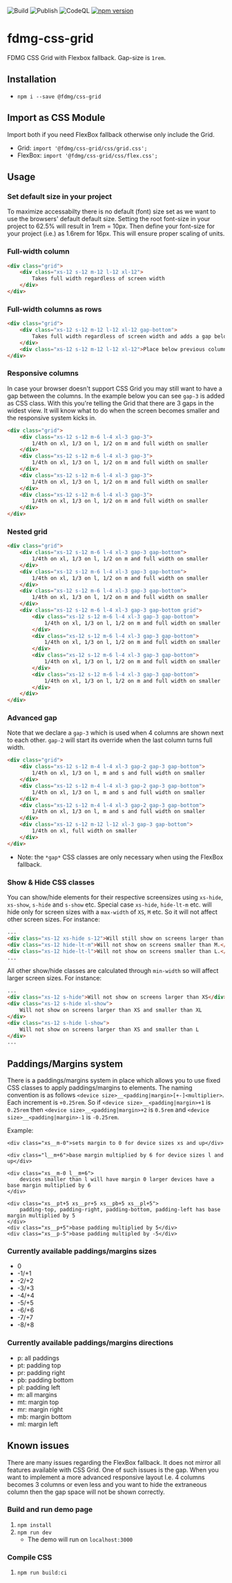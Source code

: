 ![Build](https://github.com/FDMediagroep/fdmg-css-grid/workflows/Build/badge.svg)
![Publish](https://github.com/FDMediagroep/fdmg-css-grid/workflows/Publish/badge.svg)
![CodeQL](https://github.com/FDMediagroep/fdmg-css-grid/workflows/CodeQL/badge.svg)
[![npm version](https://badge.fury.io/js/%40fdmg%2Fcss-grid.svg)](https://badge.fury.io/js/%40fdmg%2Fcss-grid)

# fdmg-css-grid

FDMG CSS Grid with Flexbox fallback. Gap-size is `1rem`.

## Installation

-   `npm i --save @fdmg/css-grid`

## Import as CSS Module

Import both if you need FlexBox fallback otherwise only include the Grid.

-   Grid: `import '@fdmg/css-grid/css/grid.css';`
-   FlexBox: `import '@fdmg/css-grid/css/flex.css';`

## Usage

### Set default size in your project

To maximize accessabilty there is no default (font) size set as we want to use the browsers' default default size.
Setting the root font-size in your project to 62.5% will result in 1rem = 10px. Then define your font-size for your
project (i.e.) as 1.6rem for 16px. This will ensure proper scaling of units.

### Full-width column

```html
<div class="grid">
    <div class="xs-12 s-12 m-12 l-12 xl-12">
        Takes full width regardless of screen width
    </div>
</div>
```

### Full-width columns as rows

```html
<div class="grid">
    <div class="xs-12 s-12 m-12 l-12 xl-12 gap-bottom">
        Takes full width regardless of screen width and adds a gap below
    </div>
    <div class="xs-12 s-12 m-12 l-12 xl-12">Place below previous column</div>
</div>
```

### Responsive columns

In case your browser doesn't support CSS Grid you may still want to have a gap between the columns. In the example below
you can see `gap-3` is added as CSS class. With this you're telling the Grid that there are 3 gaps in the widest view.
It will know what to do when the screen becomes smaller and the responsive system kicks in.

```html
<div class="grid">
    <div class="xs-12 s-12 m-6 l-4 xl-3 gap-3">
        1/4th on xl, 1/3 on l, 1/2 on m and full width on smaller
    </div>
    <div class="xs-12 s-12 m-6 l-4 xl-3 gap-3">
        1/4th on xl, 1/3 on l, 1/2 on m and full width on smaller
    </div>
    <div class="xs-12 s-12 m-6 l-4 xl-3 gap-3">
        1/4th on xl, 1/3 on l, 1/2 on m and full width on smaller
    </div>
    <div class="xs-12 s-12 m-6 l-4 xl-3 gap-3">
        1/4th on xl, 1/3 on l, 1/2 on m and full width on smaller
    </div>
</div>
```

### Nested grid

```html
<div class="grid">
    <div class="xs-12 s-12 m-6 l-4 xl-3 gap-3 gap-bottom">
        1/4th on xl, 1/3 on l, 1/2 on m and full width on smaller
    </div>
    <div class="xs-12 s-12 m-6 l-4 xl-3 gap-3 gap-bottom">
        1/4th on xl, 1/3 on l, 1/2 on m and full width on smaller
    </div>
    <div class="xs-12 s-12 m-6 l-4 xl-3 gap-3 gap-bottom">
        1/4th on xl, 1/3 on l, 1/2 on m and full width on smaller
    </div>
    <div class="xs-12 s-12 m-6 l-4 xl-3 gap-3 gap-bottom grid">
        <div class="xs-12 s-12 m-6 l-4 xl-3 gap-3 gap-bottom">
            1/4th on xl, 1/3 on l, 1/2 on m and full width on smaller
        </div>
        <div class="xs-12 s-12 m-6 l-4 xl-3 gap-3 gap-bottom">
            1/4th on xl, 1/3 on l, 1/2 on m and full width on smaller
        </div>
        <div class="xs-12 s-12 m-6 l-4 xl-3 gap-3 gap-bottom">
            1/4th on xl, 1/3 on l, 1/2 on m and full width on smaller
        </div>
        <div class="xs-12 s-12 m-6 l-4 xl-3 gap-3 gap-bottom">
            1/4th on xl, 1/3 on l, 1/2 on m and full width on smaller
        </div>
    </div>
</div>
```

### Advanced gap

Note that we declare a `gap-3` which is used when 4 columns are shown next to each other. `gap-2` will start its
override when the last column turns full width.

```html
<div class="grid">
    <div class="xs-12 s-12 m-4 l-4 xl-3 gap-2 gap-3 gap-bottom">
        1/4th on xl, 1/3 on l, m and s and full width on smaller
    </div>
    <div class="xs-12 s-12 m-4 l-4 xl-3 gap-2 gap-3 gap-bottom">
        1/4th on xl, 1/3 on l, m and s and full width on smaller
    </div>
    <div class="xs-12 s-12 m-4 l-4 xl-3 gap-2 gap-3 gap-bottom">
        1/4th on xl, 1/3 on l, m and s and full width on smaller
    </div>
    <div class="xs-12 s-12 m-12 l-12 xl-3 gap-3 gap-bottom">
        1/4th on xl, full width on smaller
    </div>
</div>
```

-   Note: the `*gap*` CSS classes are only necessary when using the FlexBox fallback.

### Show & Hide CSS classes

You can show/hide elements for their respective screensizes using `xs-hide`, `xs-show`, `s-hide` and `s-show` etc.
Special case `xs-hide`, `hide-lt-m` etc. will hide only for screen sizes with a `max-width` of `XS`, `M` etc. So it will not affect other screen sizes.
For instance:

```html
...
<div class="xs-12 xs-hide s-12">Will still show on screens larger than XS</div>
<div class="xs-12 hide-lt-m">Will not show on screens smaller than M.</div>
<div class="xs-12 hide-lt-l">Will not show on screens smaller than L.</div>
...
```

All other show/hide classes are calculated through `min-width` so will affect larger screen sizes.
For instance:

```html
...
<div class="xs-12 s-hide">Will not show on screens larger than XS</div>
<div class="xs-12 s-hide xl-show">
    Will not show on screens larger than XS and smaller than XL
</div>
<div class="xs-12 s-hide l-show">
    Will not show on screens larger than XS and smaller than L
</div>
...
```

## Paddings/Margins system

There is a paddings/margins system in place which allows you to use fixed CSS classes to apply paddings/margins to elements. The naming convention is as follows `<device size>__<padding|margin>[+-]<multiplier>`.
Each increment is `+0.25rem`. So if `<device size>__<padding|margin>+1` is `0.25rem` then `<device size>__<padding|margin>+2` is `0.5rem` and `<device size>__<padding|margin>-1` is `-0.25rem`.

Example:

```
<div class="xs__m-0">sets margin to 0 for device sizes xs and up</div>

<div class="l__m+6">base margin multiplied by 6 for device sizes l and up</div>

<div class="xs__m-0 l__m+6">
    devices smaller than l will have margin 0 larger devices have a base margin multiplied by 6
</div>

<div class="xs__pt+5 xs__pr+5 xs__pb+5 xs__pl+5">
    padding-top, padding-right, padding-bottom, padding-left has base margin multiplied by 5
</div>
<div class="xs__p+5">base padding multiplied by 5</div>
<div class="xs__p-5">base padding multipled by -5</div>
```

### Currently available paddings/margins sizes

-   0
-   -1/+1
-   -2/+2
-   -3/+3
-   -4/+4
-   -5/+5
-   -6/+6
-   -7/+7
-   -8/+8

### Currently available paddings/margins directions

-   p: all paddings
-   pt: padding top
-   pr: padding right
-   pb: padding bottom
-   pl: padding left
-   m: all margins
-   mt: margin top
-   mr: margin right
-   mb: margin bottom
-   ml: margin left

## Known issues

There are many issues regarding the FlexBox fallback. It does not mirror all features available with CSS Grid.
One of such issues is the gap. When you want to implement a more advanced responsive layout I.e. 4 columns becomes
3 columns or even less and you want to hide the extraneous column then the gap space will not be shown correctly.

### Build and run demo page

1. `npm install`
1. `npm run dev`
    - The demo will run on `localhost:3000`

### Compile CSS

1. `npm run build:ci`
